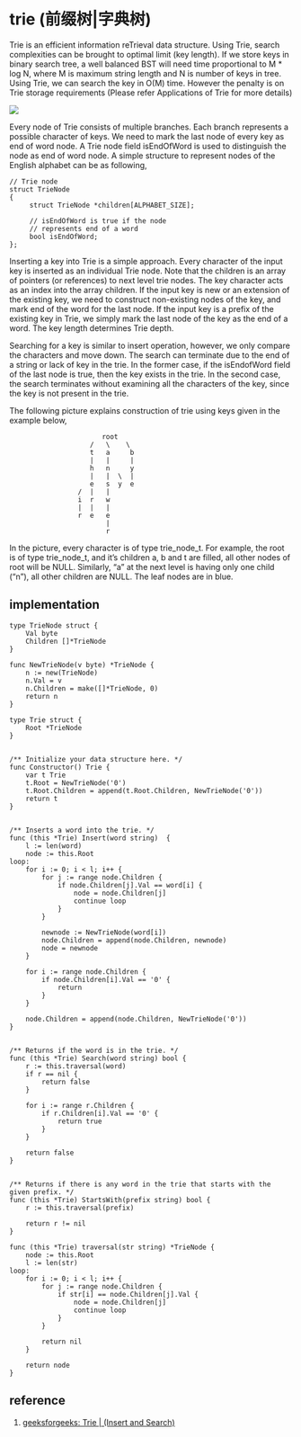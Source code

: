 # trie (前缀树|字典树)

Trie is an efficient information reTrieval data structure. Using Trie, search complexities can be brought to optimal limit (key length). If we store keys in binary search tree, a well balanced BST will need time proportional to M * log N, where M is maximum string length and N is number of keys in tree. Using Trie, we can search the key in O(M) time. However the penalty is on Trie storage requirements (Please refer Applications of Trie for more details)

![](../Images/DataStructures/trie/1.png)

Every node of Trie consists of multiple branches. Each branch represents a possible character of keys. We need to mark the last node of every key as end of word node. A Trie node field isEndOfWord is used to distinguish the node as end of word node. A simple structure to represent nodes of the English alphabet can be as following,
```
// Trie node
struct TrieNode
{
     struct TrieNode *children[ALPHABET_SIZE];

     // isEndOfWord is true if the node
     // represents end of a word
     bool isEndOfWord;
};
```
Inserting a key into Trie is a simple approach. Every character of the input key is inserted as an individual Trie node. Note that the children is an array of pointers (or references) to next level trie nodes. The key character acts as an index into the array children. If the input key is new or an extension of the existing key, we need to construct non-existing nodes of the key, and mark end of the word for the last node. If the input key is a prefix of the existing key in Trie, we simply mark the last node of the key as the end of a word. The key length determines Trie depth.



Searching for a key is similar to insert operation, however, we only compare the characters and move down. The search can terminate due to the end of a string or lack of key in the trie. In the former case, if the isEndofWord field of the last node is true, then the key exists in the trie. In the second case, the search terminates without examining all the characters of the key, since the key is not present in the trie.

The following picture explains construction of trie using keys given in the example below,
```
                       root
                    /   \    \
                    t   a     b
                    |   |     |
                    h   n     y
                    |   |  \  |
                    e   s  y  e
                 /  |   |
                 i  r   w
                 |  |   |
                 r  e   e
                        |
                        r
```
In the picture, every character is of type trie_node_t. For example, the root is of type trie_node_t, and it’s children a, b and t are filled, all other nodes of root will be NULL. Similarly, “a” at the next level is having only one child (“n”), all other children are NULL. The leaf nodes are in blue.

## implementation

```
type TrieNode struct {
	Val byte
	Children []*TrieNode
}

func NewTrieNode(v byte) *TrieNode {
	n := new(TrieNode)
	n.Val = v
	n.Children = make([]*TrieNode, 0)
	return n
}

type Trie struct {
    Root *TrieNode
}


/** Initialize your data structure here. */
func Constructor() Trie {
	var t Trie
	t.Root = NewTrieNode('0')
	t.Root.Children = append(t.Root.Children, NewTrieNode('0'))
	return t
}


/** Inserts a word into the trie. */
func (this *Trie) Insert(word string)  {
	l := len(word)
	node := this.Root
loop:
	for i := 0; i < l; i++ {
		for j := range node.Children {
			if node.Children[j].Val == word[i] {
				node = node.Children[j]
				continue loop
			}
		}

		newnode := NewTrieNode(word[i])
		node.Children = append(node.Children, newnode)
		node = newnode
	}

	for i := range node.Children {
		if node.Children[i].Val == '0' {
			return
		}
	}

	node.Children = append(node.Children, NewTrieNode('0'))
}


/** Returns if the word is in the trie. */
func (this *Trie) Search(word string) bool {
	r := this.traversal(word)
	if r == nil {
		return false
	}

	for i := range r.Children {
		if r.Children[i].Val == '0' {
			return true
		}
	}

	return false
}


/** Returns if there is any word in the trie that starts with the given prefix. */
func (this *Trie) StartsWith(prefix string) bool {
	r := this.traversal(prefix)

	return r != nil
}

func (this *Trie) traversal(str string) *TrieNode {
	node := this.Root
	l := len(str)
loop:
	for i := 0; i < l; i++ {
		for j := range node.Children {
			if str[i] == node.Children[j].Val {
				node = node.Children[j]
				continue loop
			}
		}

		return nil
	}

	return node
}
```

## reference

1. [geeksforgeeks: Trie | (Insert and Search)](https://www.geeksforgeeks.org/trie-insert-and-search/)